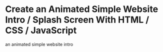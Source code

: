 # Create an Animated Simple Website Intro / Splash Screen With HTML / CSS / JavaScript

an animated simple website intro 
